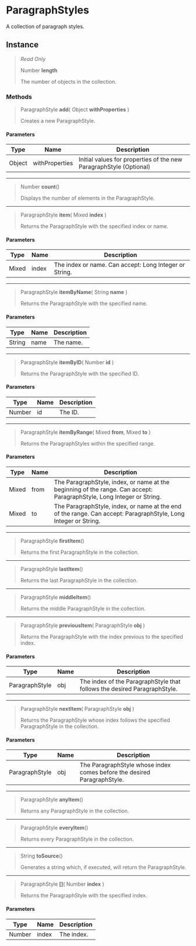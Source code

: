 # ParagraphStyles
A collection of paragraph styles.

## Instance
> *Read Only* 
> 
> Number **length** 
>
> The number of objects in the collection.

### Methods
> ParagraphStyle **add**( Object **withProperties** )
> 
> Creates a new ParagraphStyle.
#### Parameters
| Type | Name | Description |
|---|---|---|
| Object | withProperties | Initial values for properties of the new ParagraphStyle (Optional) |

*** 
> Number **count**()
> 
> Displays the number of elements in the ParagraphStyle.
*** 
> ParagraphStyle **item**( Mixed **index** )
> 
> Returns the ParagraphStyle with the specified index or name.
#### Parameters
| Type | Name | Description |
|---|---|---|
| Mixed | index | The index or name. Can accept: Long Integer or String. |

*** 
> ParagraphStyle **itemByName**( String **name** )
> 
> Returns the ParagraphStyle with the specified name.
#### Parameters
| Type | Name | Description |
|---|---|---|
| String | name | The name. |

*** 
> ParagraphStyle **itemByID**( Number **id** )
> 
> Returns the ParagraphStyle with the specified ID.
#### Parameters
| Type | Name | Description |
|---|---|---|
| Number | id | The ID. |

*** 
> ParagraphStyle **itemByRange**( Mixed **from**, Mixed **to** )
> 
> Returns the ParagraphStyles within the specified range.
#### Parameters
| Type | Name | Description |
|---|---|---|
| Mixed | from | The ParagraphStyle, index, or name at the beginning of the range. Can accept: ParagraphStyle, Long Integer or String. |
| Mixed | to | The ParagraphStyle, index, or name at the end of the range. Can accept: ParagraphStyle, Long Integer or String. |

*** 
> ParagraphStyle **firstItem**()
> 
> Returns the first ParagraphStyle in the collection.
*** 
> ParagraphStyle **lastItem**()
> 
> Returns the last ParagraphStyle in the collection.
*** 
> ParagraphStyle **middleItem**()
> 
> Returns the middle ParagraphStyle in the collection.
*** 
> ParagraphStyle **previousItem**( ParagraphStyle **obj** )
> 
> Returns the ParagraphStyle with the index previous to the specified index.
#### Parameters
| Type | Name | Description |
|---|---|---|
| ParagraphStyle | obj | The index of the ParagraphStyle that follows the desired ParagraphStyle. |

*** 
> ParagraphStyle **nextItem**( ParagraphStyle **obj** )
> 
> Returns the ParagraphStyle whose index follows the specified ParagraphStyle in the collection.
#### Parameters
| Type | Name | Description |
|---|---|---|
| ParagraphStyle | obj | The ParagraphStyle whose index comes before the desired ParagraphStyle. |

*** 
> ParagraphStyle **anyItem**()
> 
> Returns any ParagraphStyle in the collection.
*** 
> ParagraphStyle **everyItem**()
> 
> Returns every ParagraphStyle in the collection.
*** 
> String **toSource**()
> 
> Generates a string which, if executed, will return the ParagraphStyle.
*** 
> ParagraphStyle **[]**( Number **index** )
> 
> Returns the ParagraphStyle with the specified index.
#### Parameters
| Type | Name | Description |
|---|---|---|
| Number | index | The index. |


